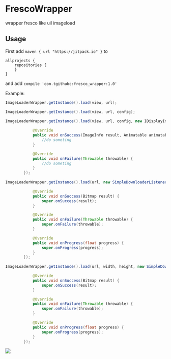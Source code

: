 # FrescoWrapper
wrapper fresco like uil imageload

## Usage
First add ```maven { url "https://jitpack.io" }``` to   
```
allprojects {
    repositories {
    }
} 
```

and add ```compile 'com.tgithubc:fresco_wrapper:1.0'```  


Example:
```java
ImageLoaderWrapper.getInstance().load(view, url);

ImageLoaderWrapper.getInstance().load(view, url, config);

ImageLoaderWrapper.getInstance().load(view, url, config, new IDisplayImageListener<ImageInfo>() {
            
            @Override
            public void onSuccess(ImageInfo result, Animatable animatable) {
                //do someting
            }

            @Override
            public void onFailure(Throwable throwable) {
                //do someting
            }
        });
        
ImageLoaderWrapper.getInstance().load(url, new SimpleDownloaderListener(){

            @Override
            public void onSuccess(Bitmap result) {
                super.onSuccess(result);
            }

            @Override
            public void onFailure(Throwable throwable) {
                super.onFailure(throwable);
            }

            @Override
            public void onProgress(float progress) {
                super.onProgress(progress);
            }
        });
        
ImageLoaderWrapper.getInstance().load(url, width, height, new SimpleDownloaderListener(){

            @Override
            public void onSuccess(Bitmap result) {
                super.onSuccess(result);
            }

            @Override
            public void onFailure(Throwable throwable) {
                super.onFailure(throwable);
            }

            @Override
            public void onProgress(float progress) {
                super.onProgress(progress);
            }
        });
```




![](https://github.com/tgithubc/FrescoWapper/raw/master/demo_pic/25063B8D-2890-427B-BC46-3F1AEDD83A17.png) 
